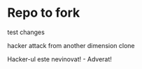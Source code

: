 # Repo to fork

test changes

hacker attack from another dimension clone

Hacker-ul este nevinovat! - Adverat!
